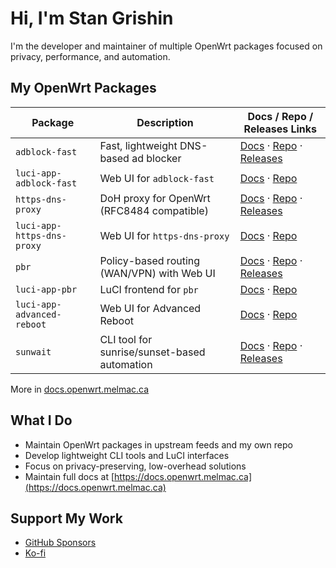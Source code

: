 # Hi, I'm Stan Grishin

I'm the developer and maintainer of multiple OpenWrt packages focused on privacy, performance, and automation.

## My OpenWrt Packages

| Package                    | Description                                  | Docs / Repo / Releases Links                                                                                                                                                  |
| -------------------------- | -------------------------------------------- | ----------------------------------------------------------------------------------------------------------------------------------------------------------------------------- |
| `adblock-fast`             | Fast, lightweight DNS-based ad blocker       | [Docs](https://docs.openwrt.melmac.ca/adblock-fast) · [Repo](https://github.com/stangri/adblock-fast) · [Releases](https://github.com/stangri/adblock-fast/releases)          |
| `luci-app-adblock-fast`    | Web UI for `adblock-fast`                    | [Docs](https://docs.openwrt.melmac.ca/adblock-fast) · [Repo](https://github.com/stangri/luci-app-adblock-fast)                                                                |
| `https-dns-proxy`          | DoH proxy for OpenWrt (RFC8484 compatible)   | [Docs](https://docs.openwrt.melmac.ca/https-dns-proxy) · [Repo](https://github.com/stangri/https-dns-proxy) · [Releases](https://github.com/stangri/https-dns-proxy/releases) |
| `luci-app-https-dns-proxy` | Web UI for `https-dns-proxy`                 | [Docs](https://docs.openwrt.melmac.ca/https-dns-proxy) · [Repo](https://github.com/stangri/luci-app-https-dns-proxy)                                                          |
| `pbr`                      | Policy-based routing (WAN/VPN) with Web UI   | [Docs](https://docs.openwrt.melmac.ca/pbr) · [Repo](https://github.com/stangri/pbr) · [Releases](https://github.com/stangri/pbr/releases)                                     |
| `luci-app-pbr`             | LuCI frontend for `pbr`                      | [Docs](https://docs.openwrt.melmac.ca/pbr) · [Repo](https://github.com/stangri/luci-app-pbr)                                                                                  |
| `luci-app-advanced-reboot` | Web UI for Advanced Reboot                   | [Docs](https://docs.openwrt.melmac.ca/luci-app-advanced-reboot) · [Repo](https://github.com/stangri/luci-app-advanced-reboot)                                                 |
| `sunwait`                  | CLI tool for sunrise/sunset-based automation | [Docs](https://github.com/risacher/sunwait/blob/master/README.md) · [Repo](https://github.com/stangri/sunwait) · [Releases](https://github.com/stangri/sunwait/releases)      |

More in [docs.openwrt.melmac.ca](https://docs.openwrt.melmac.ca)

## What I Do

- Maintain OpenWrt packages in upstream feeds and my own repo
- Develop lightweight CLI tools and LuCI interfaces
- Focus on privacy-preserving, low-overhead solutions
- Maintain full docs at [https://docs.openwrt.melmac.ca](https://docs.openwrt.melmac.ca)

## Support My Work

- [GitHub Sponsors](https://github.com/sponsors/stangri)
- [Ko-fi](https://ko-fi.com/stangri)
